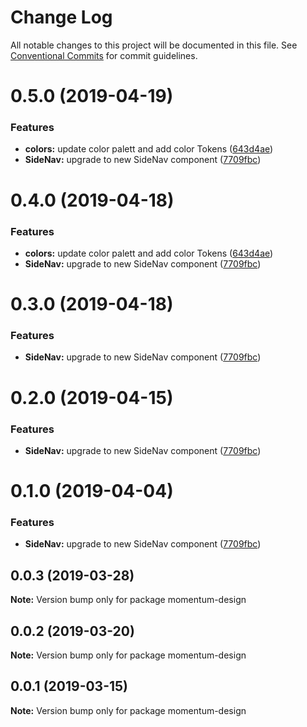 # Change Log

All notable changes to this project will be documented in this file.
See [Conventional Commits](https://conventionalcommits.org) for commit guidelines.

# 0.5.0 (2019-04-19)


### Features

* **colors:** update color palett and add color Tokens ([643d4ae](https://github.com/collab-ui/collab-ui/commit/643d4ae))
* **SideNav:** upgrade to new SideNav component ([7709fbc](https://github.com/collab-ui/collab-ui/commit/7709fbc))





# 0.4.0 (2019-04-18)


### Features

* **colors:** update color palett and add color Tokens ([643d4ae](https://github.com/collab-ui/collab-ui/commit/643d4ae))
* **SideNav:** upgrade to new SideNav component ([7709fbc](https://github.com/collab-ui/collab-ui/commit/7709fbc))





# 0.3.0 (2019-04-18)


### Features

* **SideNav:** upgrade to new SideNav component ([7709fbc](https://github.com/collab-ui/collab-ui/commit/7709fbc))





# 0.2.0 (2019-04-15)


### Features

* **SideNav:** upgrade to new SideNav component ([7709fbc](https://github.com/collab-ui/collab-ui/commit/7709fbc))





# 0.1.0 (2019-04-04)


### Features

* **SideNav:** upgrade to new SideNav component ([7709fbc](https://github.com/collab-ui/collab-ui/commit/7709fbc))





## 0.0.3 (2019-03-28)

**Note:** Version bump only for package momentum-design





## 0.0.2 (2019-03-20)

**Note:** Version bump only for package momentum-design





## 0.0.1 (2019-03-15)

**Note:** Version bump only for package momentum-design
